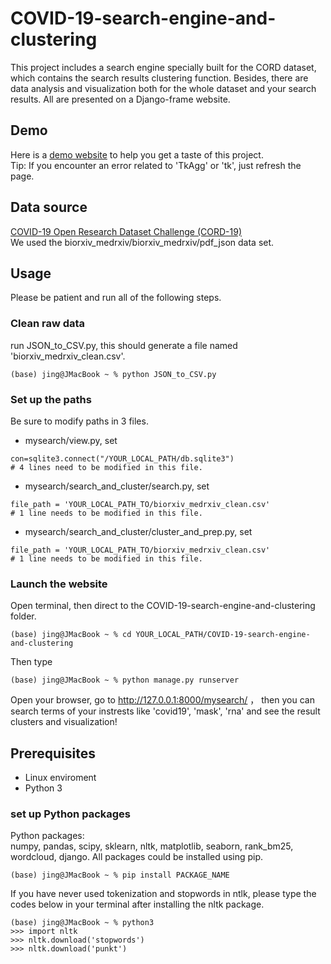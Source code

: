 # COVID-19-search-engine-and-clustering  
This project includes a search engine specially built for the CORD dataset, which contains the search results clustering function. Besides, there are data analysis and visualization both for the whole dataset and your search results. All are presented on a Django-frame website.

## Demo
Here is a [demo website](http://jyu66.pythonanywhere.com/mysearch/) to help you get a taste of this project.  
Tip: If you encounter an error related to 'TkAgg' or 'tk', just refresh the page.

## Data source
[COVID-19 Open Research Dataset Challenge (CORD-19)](https://www.kaggle.com/allen-institute-for-ai/CORD-19-research-challenge)  
We used the biorxiv_medrxiv/biorxiv_medrxiv/pdf_json data set. 

## Usage
Please be patient and run all of the following steps.  
### Clean raw data
run JSON_to_CSV.py, this should generate a file named 'biorxiv_medrxiv_clean.csv'.  
```
(base) jing@JMacBook ~ % python JSON_to_CSV.py
```
### Set up the paths
Be sure to modify paths in 3 files.  
* mysearch/view.py, set 
```
con=sqlite3.connect("/YOUR_LOCAL_PATH/db.sqlite3")
# 4 lines need to be modified in this file.  
```

* mysearch/search_and_cluster/search.py, set
```
file_path = 'YOUR_LOCAL_PATH_TO/biorxiv_medrxiv_clean.csv'
# 1 line needs to be modified in this file. 
``` 

* mysearch/search_and_cluster/cluster_and_prep.py, set 
```
file_path = 'YOUR_LOCAL_PATH_TO/biorxiv_medrxiv_clean.csv'
# 1 line needs to be modified in this file. 
``` 

### Launch the website
Open terminal, then direct to the COVID-19-search-engine-and-clustering folder.
```
(base) jing@JMacBook ~ % cd YOUR_LOCAL_PATH/COVID-19-search-engine-and-clustering
```
Then type 
```
(base) jing@JMacBook ~ % python manage.py runserver
```
Open your browser, go to http://127.0.0.1:8000/mysearch/ ， then you can search terms of your instrests like 'covid19', 'mask', 'rna' and see the result clusters and visualization!

## Prerequisites
* Linux enviroment  
* Python 3

### set up Python packages
Python packages:  
numpy, pandas, scipy, sklearn, nltk, matplotlib, seaborn, rank_bm25, wordcloud, django. All packages could be installed using pip.
```
(base) jing@JMacBook ~ % pip install PACKAGE_NAME
```
If you have never used tokenization and stopwords in ntlk, please type the codes below in your terminal after installing the nltk package.
```
(base) jing@JMacBook ~ % python3
>>> import nltk
>>> nltk.download('stopwords')
>>> nltk.download('punkt')
```
